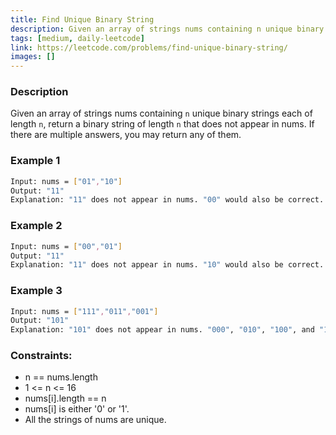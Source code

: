```yaml
---
title: Find Unique Binary String
description: Given an array of strings nums containing n unique binary strings each of length n, return a binary string of length n that does not appear in nums. If there are multiple answers, you may return any of them.
tags: [medium, daily-leetcode]
link: https://leetcode.com/problems/find-unique-binary-string/
images: []
---
```


### Description

Given an array of strings nums containing `n` unique binary strings each of length `n`, return a binary string of length `n` that does not appear in nums. If there are multiple answers, you may return any of them.

### Example 1

```bash
Input: nums = ["01","10"]
Output: "11"
Explanation: "11" does not appear in nums. "00" would also be correct.
```

### Example 2

```bash
Input: nums = ["00","01"]
Output: "11"
Explanation: "11" does not appear in nums. "10" would also be correct.
```

### Example 3

```bash
Input: nums = ["111","011","001"]
Output: "101"
Explanation: "101" does not appear in nums. "000", "010", "100", and "110" would also be correct.
```

### Constraints:

- n == nums.length
- 1 <= n <= 16
- nums[i].length == n
- nums[i] is either '0' or '1'.
- All the strings of nums are unique.


